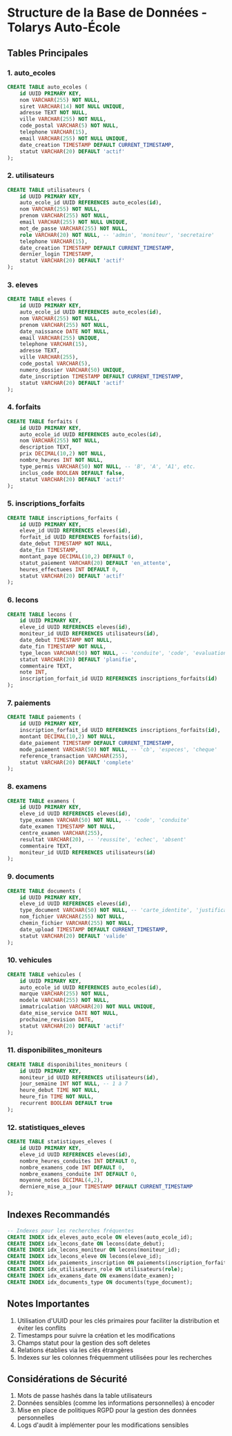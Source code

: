 # Structure de la Base de Données - Tolarys Auto-École

## Tables Principales

### 1. auto_ecoles
```sql
CREATE TABLE auto_ecoles (
    id UUID PRIMARY KEY,
    nom VARCHAR(255) NOT NULL,
    siret VARCHAR(14) NOT NULL UNIQUE,
    adresse TEXT NOT NULL,
    ville VARCHAR(255) NOT NULL,
    code_postal VARCHAR(5) NOT NULL,
    telephone VARCHAR(15),
    email VARCHAR(255) NOT NULL UNIQUE,
    date_creation TIMESTAMP DEFAULT CURRENT_TIMESTAMP,
    statut VARCHAR(20) DEFAULT 'actif'
);
```

### 2. utilisateurs
```sql
CREATE TABLE utilisateurs (
    id UUID PRIMARY KEY,
    auto_ecole_id UUID REFERENCES auto_ecoles(id),
    nom VARCHAR(255) NOT NULL,
    prenom VARCHAR(255) NOT NULL,
    email VARCHAR(255) NOT NULL UNIQUE,
    mot_de_passe VARCHAR(255) NOT NULL,
    role VARCHAR(20) NOT NULL, -- 'admin', 'moniteur', 'secretaire'
    telephone VARCHAR(15),
    date_creation TIMESTAMP DEFAULT CURRENT_TIMESTAMP,
    dernier_login TIMESTAMP,
    statut VARCHAR(20) DEFAULT 'actif'
);
```

### 3. eleves
```sql
CREATE TABLE eleves (
    id UUID PRIMARY KEY,
    auto_ecole_id UUID REFERENCES auto_ecoles(id),
    nom VARCHAR(255) NOT NULL,
    prenom VARCHAR(255) NOT NULL,
    date_naissance DATE NOT NULL,
    email VARCHAR(255) UNIQUE,
    telephone VARCHAR(15),
    adresse TEXT,
    ville VARCHAR(255),
    code_postal VARCHAR(5),
    numero_dossier VARCHAR(50) UNIQUE,
    date_inscription TIMESTAMP DEFAULT CURRENT_TIMESTAMP,
    statut VARCHAR(20) DEFAULT 'actif'
);
```

### 4. forfaits
```sql
CREATE TABLE forfaits (
    id UUID PRIMARY KEY,
    auto_ecole_id UUID REFERENCES auto_ecoles(id),
    nom VARCHAR(255) NOT NULL,
    description TEXT,
    prix DECIMAL(10,2) NOT NULL,
    nombre_heures INT NOT NULL,
    type_permis VARCHAR(50) NOT NULL, -- 'B', 'A', 'A1', etc.
    inclus_code BOOLEAN DEFAULT false,
    statut VARCHAR(20) DEFAULT 'actif'
);
```

### 5. inscriptions_forfaits
```sql
CREATE TABLE inscriptions_forfaits (
    id UUID PRIMARY KEY,
    eleve_id UUID REFERENCES eleves(id),
    forfait_id UUID REFERENCES forfaits(id),
    date_debut TIMESTAMP NOT NULL,
    date_fin TIMESTAMP,
    montant_paye DECIMAL(10,2) DEFAULT 0,
    statut_paiement VARCHAR(20) DEFAULT 'en_attente',
    heures_effectuees INT DEFAULT 0,
    statut VARCHAR(20) DEFAULT 'actif'
);
```

### 6. lecons
```sql
CREATE TABLE lecons (
    id UUID PRIMARY KEY,
    eleve_id UUID REFERENCES eleves(id),
    moniteur_id UUID REFERENCES utilisateurs(id),
    date_debut TIMESTAMP NOT NULL,
    date_fin TIMESTAMP NOT NULL,
    type_lecon VARCHAR(50) NOT NULL, -- 'conduite', 'code', 'evaluation'
    statut VARCHAR(20) DEFAULT 'planifie',
    commentaire TEXT,
    note INT,
    inscription_forfait_id UUID REFERENCES inscriptions_forfaits(id)
);
```

### 7. paiements
```sql
CREATE TABLE paiements (
    id UUID PRIMARY KEY,
    inscription_forfait_id UUID REFERENCES inscriptions_forfaits(id),
    montant DECIMAL(10,2) NOT NULL,
    date_paiement TIMESTAMP DEFAULT CURRENT_TIMESTAMP,
    mode_paiement VARCHAR(50) NOT NULL, -- 'cb', 'especes', 'cheque'
    reference_transaction VARCHAR(255),
    statut VARCHAR(20) DEFAULT 'complete'
);
```

### 8. examens
```sql
CREATE TABLE examens (
    id UUID PRIMARY KEY,
    eleve_id UUID REFERENCES eleves(id),
    type_examen VARCHAR(50) NOT NULL, -- 'code', 'conduite'
    date_examen TIMESTAMP NOT NULL,
    centre_examen VARCHAR(255),
    resultat VARCHAR(20), -- 'reussite', 'echec', 'absent'
    commentaire TEXT,
    moniteur_id UUID REFERENCES utilisateurs(id)
);
```

### 9. documents
```sql
CREATE TABLE documents (
    id UUID PRIMARY KEY,
    eleve_id UUID REFERENCES eleves(id),
    type_document VARCHAR(50) NOT NULL, -- 'carte_identite', 'justificatif_domicile', etc.
    nom_fichier VARCHAR(255) NOT NULL,
    chemin_fichier VARCHAR(255) NOT NULL,
    date_upload TIMESTAMP DEFAULT CURRENT_TIMESTAMP,
    statut VARCHAR(20) DEFAULT 'valide'
);
```

### 10. vehicules
```sql
CREATE TABLE vehicules (
    id UUID PRIMARY KEY,
    auto_ecole_id UUID REFERENCES auto_ecoles(id),
    marque VARCHAR(255) NOT NULL,
    modele VARCHAR(255) NOT NULL,
    immatriculation VARCHAR(20) NOT NULL UNIQUE,
    date_mise_service DATE NOT NULL,
    prochaine_revision DATE,
    statut VARCHAR(20) DEFAULT 'actif'
);
```

### 11. disponibilites_moniteurs
```sql
CREATE TABLE disponibilites_moniteurs (
    id UUID PRIMARY KEY,
    moniteur_id UUID REFERENCES utilisateurs(id),
    jour_semaine INT NOT NULL, -- 1 à 7
    heure_debut TIME NOT NULL,
    heure_fin TIME NOT NULL,
    recurrent BOOLEAN DEFAULT true
);
```

### 12. statistiques_eleves
```sql
CREATE TABLE statistiques_eleves (
    id UUID PRIMARY KEY,
    eleve_id UUID REFERENCES eleves(id),
    nombre_heures_conduites INT DEFAULT 0,
    nombre_examens_code INT DEFAULT 0,
    nombre_examens_conduite INT DEFAULT 0,
    moyenne_notes DECIMAL(4,2),
    derniere_mise_a_jour TIMESTAMP DEFAULT CURRENT_TIMESTAMP
);
```

## Indexes Recommandés

```sql
-- Indexes pour les recherches fréquentes
CREATE INDEX idx_eleves_auto_ecole ON eleves(auto_ecole_id);
CREATE INDEX idx_lecons_date ON lecons(date_debut);
CREATE INDEX idx_lecons_moniteur ON lecons(moniteur_id);
CREATE INDEX idx_lecons_eleve ON lecons(eleve_id);
CREATE INDEX idx_paiements_inscription ON paiements(inscription_forfait_id);
CREATE INDEX idx_utilisateurs_role ON utilisateurs(role);
CREATE INDEX idx_examens_date ON examens(date_examen);
CREATE INDEX idx_documents_type ON documents(type_document);
```

## Notes Importantes

1. Utilisation d'UUID pour les clés primaires pour faciliter la distribution et éviter les conflits
2. Timestamps pour suivre la création et les modifications
3. Champs statut pour la gestion des soft deletes
4. Relations établies via les clés étrangères
5. Indexes sur les colonnes fréquemment utilisées pour les recherches

## Considérations de Sécurité

1. Mots de passe hashés dans la table utilisateurs
2. Données sensibles (comme les informations personnelles) à encoder
3. Mise en place de politiques RGPD pour la gestion des données personnelles
4. Logs d'audit à implémenter pour les modifications sensibles

